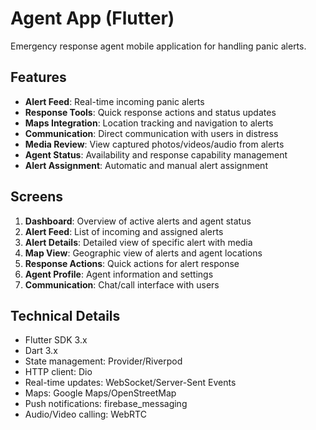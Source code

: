 # Agent App (Flutter)

Emergency response agent mobile application for handling panic alerts.

## Features

- **Alert Feed**: Real-time incoming panic alerts
- **Response Tools**: Quick response actions and status updates
- **Maps Integration**: Location tracking and navigation to alerts
- **Communication**: Direct communication with users in distress
- **Media Review**: View captured photos/videos/audio from alerts
- **Agent Status**: Availability and response capability management
- **Alert Assignment**: Automatic and manual alert assignment

## Screens

1. **Dashboard**: Overview of active alerts and agent status
2. **Alert Feed**: List of incoming and assigned alerts
3. **Alert Details**: Detailed view of specific alert with media
4. **Map View**: Geographic view of alerts and agent locations
5. **Response Actions**: Quick actions for alert response
6. **Agent Profile**: Agent information and settings
7. **Communication**: Chat/call interface with users

## Technical Details

- Flutter SDK 3.x
- Dart 3.x
- State management: Provider/Riverpod
- HTTP client: Dio
- Real-time updates: WebSocket/Server-Sent Events
- Maps: Google Maps/OpenStreetMap
- Push notifications: firebase_messaging
- Audio/Video calling: WebRTC